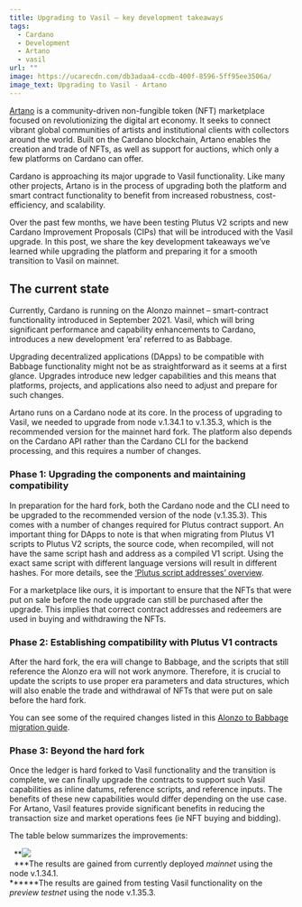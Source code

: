 ```yaml
---
title: Upgrading to Vasil – key development takeaways
tags:
  - Cardano
  - Development
  - Artano
  - vasil
url: ""
image: https://ucarecdn.com/db3adaa4-ccdb-400f-8596-5ff95ee3506a/
image_text: Upgrading to Vasil - Artano
---
```


[Artano](https://artano.io/home/) is a community-driven non-fungible token (NFT) marketplace focused on revolutionizing the digital art economy. It seeks to connect vibrant global communities of artists and institutional clients with collectors around the world. Built on the Cardano blockchain, Artano enables the creation and trade of NFTs, as well as support for auctions, which only a few platforms on Cardano can offer.

Cardano is approaching its major upgrade to Vasil functionality. Like many other projects, Artano is in the process of upgrading both the platform and smart contract functionality to benefit from increased robustness, cost-efficiency, and scalability. 

Over the past few months, we have been testing Plutus V2 scripts and new Cardano Improvement Proposals (CIPs) that will be introduced with the Vasil upgrade. In this post, we share the key development takeaways we’ve learned while upgrading the platform and preparing it for a smooth transition to Vasil on mainnet. 

## The current state

Currently, Cardano is running on the Alonzo mainnet – smart-contract functionality introduced in September 2021. Vasil, which will bring significant performance and capability enhancements to Cardano, introduces a new development ‘era’ referred to as Babbage. 

Upgrading decentralized applications (DApps) to be compatible with Babbage functionality might not be as straightforward as it seems at a first glance. Upgrades introduce new ledger capabilities and this means that platforms, projects, and applications also need to adjust and prepare for such changes. 

Artano runs on a Cardano node at its core. In the process of upgrading to Vasil, we needed to upgrade from node v.1.34.1 to v.1.35.3, which is the recommended version for the mainnet hard fork. The platform also depends on the Cardano API rather than the Cardano CLI for the backend processing, and this requires a number of changes.

### Phase 1: Upgrading the components and maintaining compatibility

In preparation for the hard fork, both the Cardano node and the CLI need to be upgraded to the recommended version of the node (v.1.35.3). This comes with a number of changes required for Plutus contract support. An important thing for DApps to note is that when migrating from Plutus V1 scripts to Plutus V2 scripts, the source code, when recompiled, will not have the same script hash and address as a compiled V1 script. Using the exact same script with different language versions will result in different hashes. For more details, see the [‘Plutus script addresses’ overview](https://docs.cardano.org/cardano-testnet/about/feature-overview/#plutuscorechanges). 

For a marketplace like ours, it is important to ensure that the NFTs that were put on sale before the node upgrade can still be purchased after the upgrade. This implies that correct contract addresses and redeemers are used in buying and withdrawing the NFTs.

### Phase 2: Establishing compatibility with Plutus V1 contracts

After the hard fork, the era will change to Babbage, and the scripts that still reference the Alonzo era will not work anymore. Therefore, it is crucial to update the scripts to use proper era parameters and data structures, which will also enable the trade and withdrawal of NFTs that were put on sale before the hard fork. 

You can see some of the required changes listed in this [Alonzo to Babbage migration guide](https://github.com/dQuadrant/kuber/blob/master/migration_guide_alonzo_to_babbge.md). 

### Phase 3: Beyond the hard fork

Once the ledger is hard forked to Vasil functionality and the transition is complete, we can finally upgrade the contracts to support such Vasil capabilities as inline datums, reference scripts, and reference inputs. The benefits of these new capabilities would differ depending on the use case. For Artano, Vasil features provide significant benefits in reducing the transaction size and market operations fees (ie NFT buying and bidding). 

The table below summarizes the improvements:

  **![](https://lh5.googleusercontent.com/5sh7lqIlHxhGpTGR9qn9Qyj31fqczSNG6iGgm36xiuhQsx0eN16oTwNcROzefwSonbiXVcVkujzfNPx0XsfVwyKPMHgjIgxUzGFmNlc6EXFozWJolPALRS1gMlm-22d_TV0tbi2jyys3nGin2HHlDso)  
  \***The results are gained from currently deployed _mainnet_ using the node v.1.34.1.  
**\*\***The results are gained from testing Vasil functionality on the _preview testnet_ using the node v.1.35.3.
